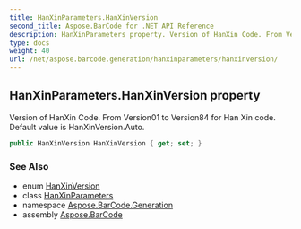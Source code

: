 ```yaml
---
title: HanXinParameters.HanXinVersion
second_title: Aspose.BarCode for .NET API Reference
description: HanXinParameters property. Version of HanXin Code. From Version01 to Version84 for Han Xin code. Default value is HanXinVersion.Auto
type: docs
weight: 40
url: /net/aspose.barcode.generation/hanxinparameters/hanxinversion/
---
```

## HanXinParameters.HanXinVersion property

Version of HanXin Code. From Version01 to Version84 for Han Xin code. Default value is HanXinVersion.Auto.

```csharp
public HanXinVersion HanXinVersion { get; set; }
```

### See Also

* enum [HanXinVersion](../../hanxinversion/)
* class [HanXinParameters](../)
* namespace [Aspose.BarCode.Generation](../../hanxinparameters/)
* assembly [Aspose.BarCode](../../../)


